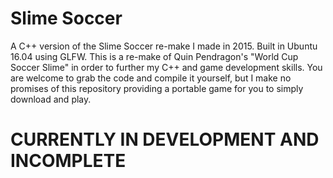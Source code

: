 # Slime Soccer
A C++ version of the Slime Soccer re-make I made in 2015. Built in Ubuntu 16.04 using GLFW.
This is a re-make of Quin Pendragon's "World Cup Soccer Slime" in order to further my C++ and game development skills. You are welcome to grab the code and compile it yourself, but I make no promises of this repository providing a portable game for you to simply download and play.

# CURRENTLY IN DEVELOPMENT AND INCOMPLETE

